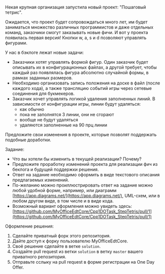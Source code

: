 Некая крупная организация запустила новый проект: "Пошаговый тетрис". 

Ожидается, что проект будет сопровождаться много лет, им будет заниматься множество различных программистов и даже отдельных команд, заказчики смогут заказывать новые фичи. И вот у проекта появилась первая версия! Кнопки w, a, s и d позволяют управлять фигурами.

У нас в бэклоге лежат новые задачи:

* Заказчики хотят управлять формой фигур. Один заказчик будет описывать их в конфигурационных файлах, а другой требует, чтобы каждый раз появлялась фигура абсолютно случайной формы, в рамках заданных размеров.
* Необходимо организовать запись положения на доске в файл (после каждого хода), а также трансляцию событий игры через сетевые соединения для букмекеров. 
* Заказчик хочет управлять логикой удаления заполненных линий. В зависимости от конфигурации игры, линии будут удаляться:
	- как обычно
	- пока не заполнятся 3 линии, они не сгорают
	- вообще не будут удаляться
	- удаляются заполненные на 90 прц линии

Предложите свои изменения в проекте, которые позволят поддержать подобные доработки.

Задание:

* Что вы хотели бы изменить в текущей реализации? Почему?
* Предложите проработку изменений проекта для реализации фич из беклога и будущей поддержки решения.
* Ответ на задание необходимо оформить в виде текстового описания предлагаемых изменений.
* По-желанию можно проиллюстрировать ответ на задание можно любой удобной форме, например, или диаграмм [https://app.diagrams.net/](https://app.diagrams.net/), UML-схем, или в любом другом виде, в том числе и в виде кода. 
* Возможный вариант оформления можно увидеть здесь: [https://github.com/MyOfficeEdtCore/Cpp1DOTask_StepTetris/pull/1](https://github.com/MyOfficeEdtCore/Cpp1DOTask_StepTetris/pull/1)

Оформление решения:
1. Сделайте приватный форк этого репозитория.
1. Дайте доступ к форку пользователю MyOfficeEdtCore.
1. Своё решение сделайте в ветке `solution`.
1. Создайте pull request из ветки `solution` в ветку `master` вашего приватного репозитория. 
1. Отправьте сслыку на pull request в форме регистрации на One Day Offer.
